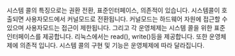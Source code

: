 시스템 콜의 특징으로는 권환 전환, 표준인터페이스, 의존적이 있습니다. 
시스템콜이 호출되면 사용자모드에서 커널모드로 전환됩니다.  커널모드는 하드웨어 자원에 접근할 수 있으며 사용자모드는 접근이 제한됩니다. 
그리고 각 운영체제는 시스템 콜을 위한 표준 인터페이스를 제공합니다. 리눅스에서는 read(), write()등을 제공합니다. 
또한 운영체제에 의존적 입니다. 시스템 콜의 구현 및 기능은 운영체제에 따라 달라집니다.